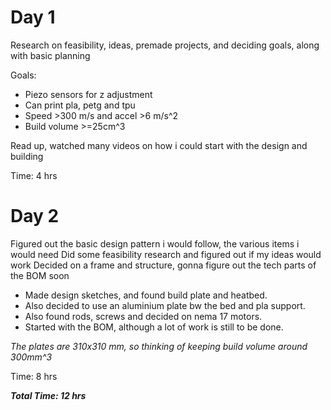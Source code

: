# **Day 1**

Research on feasibility, ideas, premade projects, and deciding goals, along with basic planning

Goals: 
- Piezo sensors for z adjustment
- Can print pla, petg and tpu
- Speed >300 m/s and accel >6 m/s^2
- Build volume >=25cm^3

Read up, watched many videos on how i could start with the design and building

Time: 4 hrs

# **Day 2**

Figured out the basic design pattern i would follow, the various items i would need
Did some feasibility research and figured out if my ideas would work
Decided on a frame and structure, gonna figure out the tech parts of the BOM soon

- Made design sketches, and found build plate and heatbed.
- Also decided to use an aluminium plate bw the bed and pla support.
- Also found rods, screws and decided on nema 17 motors.
- Started with the BOM, although a lot of work is still to be done.

*The plates are 310x310 mm, so thinking of keeping build volume around 300mm^3*

Time: 8 hrs


***Total Time: 12 hrs***

